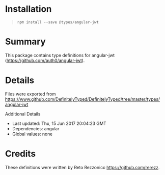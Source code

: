 # Installation
> `npm install --save @types/angular-jwt`

# Summary
This package contains type definitions for angular-jwt (https://github.com/auth0/angular-jwt).

# Details
Files were exported from https://www.github.com/DefinitelyTyped/DefinitelyTyped/tree/master/types/angular-jwt

Additional Details
 * Last updated: Thu, 15 Jun 2017 20:04:23 GMT
 * Dependencies: angular
 * Global values: none

# Credits
These definitions were written by Reto Rezzonico <https://github.com/rerezz>.
